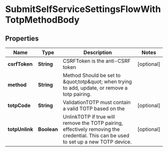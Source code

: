 

# SubmitSelfServiceSettingsFlowWithTotpMethodBody


## Properties

| Name | Type | Description | Notes |
|------------ | ------------- | ------------- | -------------|
|**csrfToken** | **String** | CSRFToken is the anti-CSRF token |  [optional] |
|**method** | **String** | Method  Should be set to \&quot;totp\&quot; when trying to add, update, or remove a totp pairing. |  |
|**totpCode** | **String** | ValidationTOTP must contain a valid TOTP based on the |  [optional] |
|**totpUnlink** | **Boolean** | UnlinkTOTP if true will remove the TOTP pairing, effectively removing the credential. This can be used to set up a new TOTP device. |  [optional] |



